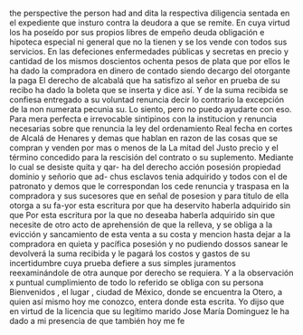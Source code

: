 the perspective the person had and
dita la respectiva diligencia sentada en el expediente que insturo contra la deudora a que se remite. En cuya virtud los ha poseído por sus propios libres de empeño deuda obligación e hipoteca especial ni general que no la tienen y se los vende con todos sus servicios.
En las defeciones enfermedades públicas y secretas en precio y cantidad de los mismos doscientos ochenta pesos de plata que por ellos le ha dado la compradora en dinero de contado siendo decargo del otorgante la paga
El derecho de alcabalá que ha satisfizo al señor en prueba de su recibo ha dado la boleta que se inserta y dice así. Y de la suma recibida se confiesa entregado a su voluntad renuncia decir lo contrario la excepción de la non numerata pecunia su.
Lo siento, pero no puedo ayudarte con eso.
Para mera perfecta e irrevocable sintipinos con la institucion y renuncia necesarias sobre que renuncia la ley del ordenamiento Real fecha en cortes de Alcalá de Henares y demas que hablan en razon de las cosas que se compran y venden por mas o menos de la
La mitad del Justo precio y el término concedido para la rescisión del contrato o su suplemento. Mediante lo cual se desiste quita y qar- ha del derecho acción posesión propiedad dominio y señorio que ad-
chus esclavos tenia adquirido y todos con el de patronato y demos que le correspondan los cede renuncia y traspasa en la compradora y sus sucesores que en señal de posesion y para titulo de ella otorga a su fa-yor esta escritura por que ha deservito haberla adquirido sin que
Por esta escritura por la que no deseaba haberla adquirido sin que necesite de otro acto de aprehensión de que la relleva, y se obliga a la evicción y sancamiento de esta venta a su costa y mencion hasta dejar a la compradora en quieta y pacífica posesión y no pudiendo dossos
sanear le devolverá la suma recibida y le pagará los costos y gastos de su incertidumbre cuya prueba defiere a sus simples juramentos reexaminándole de otra aunque por derecho se requiera. Y a la observación x puntual cumplimiento de todo lo referido se obliga con su persona
Bienvenidos , el lugar , ciudad de México, donde se encuentra la
Otero, a quien así mismo hoy me conozco, entera donde esta escrita.
Yo dijso que en virtud de la licencia que su legítimo marido Jose María Dominguez le ha dado a mi presencia de que también hoy me fe